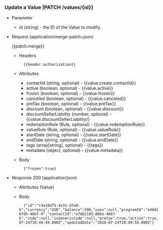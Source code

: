 ### Update a Value [PATCH /values/{id}]

+ Parameter
    + id (string) - the ID of the Value to modify.

+ Request (application/merge-patch+json)

    {{patch.merge}}

    + Headers
    
            {{header.authorization}}

    + Attributes
        + contactId (string, optional) - {{value.create.contactId}}
        + active (boolean, optional) - {{value.active}}
        + frozen (boolean, optional) - {{value.frozen}}
        + canceled (boolean, optional) - {{value.canceled}}
        + preTax (boolean, optional) - {{value.preTax}}
        + discount (boolean, optional) - {{value.discount}}
        + discountSellerLiability (number, optional) - {{value.discountSellerLiability}}
        + redemptionRule (Rule, optional) - {{value.redemptionRule}}
        + valueRule (Rule, optional) - {{value.valueRule}}
        + startDate (string, optional) - {{value.startDate}}
        + endDate (string, optional) - {{value.endDate}}
        + tags (array[string], optional) - {{tags}}
        + metadata (object, optional) - {{value.metadata}}
        
    + Body
    
            {"frozen":true}
    
+ Response 200 (application/json)
    + Attributes (Value)

    + Body
    
            {"id":"c4a10df5-4e31-4fa0-b","currency":"USD","balance":500,"uses":null,"programId":"e46823bb-6fd5-40bf-9","contactId":"e7db2103-806e-4887-b","code":null,"isGenericCode":null,"pretax":true,"active":true,"canceled":false,"frozen":true,"discount":true,"discountSellerLiability":null,"redemptionRule":null,"valueRule":null,"startDate":null,"endDate":null,"metadata":null,"createdDate":"2018-07-24T18:49:49.000Z","updatedDate":"2018-07-24T18:49:50.000Z"}
